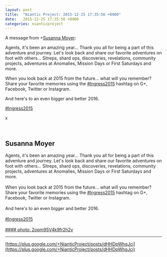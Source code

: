 ```yaml
---
layout: post
title:  "Niantic Project: 2015-12-25 17:35:56 +0900"
date:   2015-12-25 17:35:56 +0900
categories: nianticproject
---
```

A message from +[Susanna Moyer](https://plus.google.com/101560858827970533247 ""):

Agents, it's been an amazing year... Thank you all for being a part of this adventure and journey. Let's look back and share our favorite adventures on foot with others... Sitreps, shard ops, discoveries, revelations, community projects, adventures at Anomalies, Mission Days or First Saturdays and more.

When you look back at 2015 from the future... what will you remember? Share your favorite memories using the [#Ingress2015](https://plus.google.com/s/%23Ingress2015 "") hashtag on G+, Facebook, Twitter or Instagram.

And here's to an even bigger and better 2016.

[#Ingress2015](https://plus.google.com/s/%23Ingress2015 "")  

x<div class="shared"><br /><h2>Susanna Moyer</h2>Agents, it's been an amazing year... Thank you all for being a part of this adventure and journey. Let's look back and share our favorite adventures on foot with others... Sitreps, shard ops, discoveries, revelations, community projects, adventures at Anomalies, Mission Days or First Saturdays and more.<br /><br />When you look back at 2015 from the future... what will you remember? Share your favorite memories using the <a rel="nofollow" class="ot-hashtag" href="https://plus.google.com/s/%23Ingress2015">#Ingress2015</a> hashtag on G+, Facebook, Twitter or Instagram.<br /><br />And here's to an even bigger and better 2016.<br /><br /> <a rel="nofollow" class="ot-hashtag" href="https://plus.google.com/s/%23Ingress2015">#Ingress2015</a>  <br /><br /></div>
[#### photo: 2opm95V4k9fr2h2v](https://lh3.googleusercontent.com/-3MWGMPB5jMA/Vnz-9Ki2exI/AAAAAAAAAb8/_v99kO0uiGk/w1200-h400/2015.jpg "")
- - -
[https://plus.google.com/+NianticProject/posts/dHHDpWhgJci](https://plus.google.com/+NianticProject/posts/dHHDpWhgJci)
